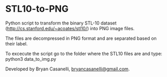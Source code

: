 # STL10-to-PNG
Python script to transform the binary STL-10 dataset (http://cs.stanford.edu/~acoates/stl10/) into PNG image files.

The files are decompressed in PNG format and are separated based on their label.

To excecute the script go to the folder where the STL10 files are and type: python3 data_to_img.py

Developed by Bryan Casanelli, bryancasanelli@gmail.com.

